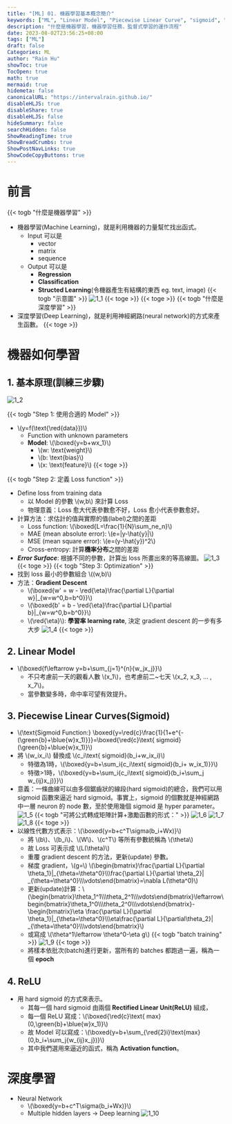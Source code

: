 ```yaml
---
title: "[ML] 01. 機器學習基本概念簡介"
keywords: ["ML", "Linear Model", "Piecewise Linear Curve", "sigmoid", "ReLU", "Batch", "Epoch"]
description: "什麼是機器學習，機器學習任務，監督式學習的運作流程"
date: 2023-08-02T23:56:25+08:00
tags: ["ML"]
draft: false
Categories: ML
author: "Rain Hu"
showToc: true
TocOpen: true
math: true
mermaid: true
hidemeta: false
canonicalURL: "https://intervalrain.github.io/"
disableHLJS: true
disableShare: true
disableHLJS: false
hideSummary: false
searchHidden: false
ShowReadingTime: true
ShowBreadCrumbs: true
ShowPostNavLinks: true
ShowCodeCopyButtons: true
---
```

# 前言
<!-- {{< img "/posts/ML/lhy/1_1.png" 500 >}} -->
<!-- ![1_1](/posts/ML/lhy/1_1.png) -->
{{< togb "什麼是機器學習" >}}
+ 機器學習(Machine Learning)，就是利用機器的力量幫忙找出函式。
    + Input 可以是 
        + vector
        + matrix
        + sequence
    + Output 可以是
        + **Regression**
        + **Classification**
        + **Structed Learning**(令機器產生有結構的東西 eg. text, image)
{{< togb "示意圖" >}}
![1_1](/posts/ML/lhy/1_1.png)
{{< toge >}}
{{< toge >}}
{{< togb "什麼是深度學習" >}}
+ 深度學習(Deep Learning)，就是利用神經網路(neural network)的方式來產生函數。
{{< toge >}}

# 機器如何學習
## 1. 基本原理(訓練三步驟)
![1_2](/posts/ML/lhy/1_2.png)

{{< togb "Step 1: 使用合適的 Model" >}}
+ \\(y=f(\text{\red{data}})\\)
    + Function with unknown parameters
    + **Model**: \\(\boxed{y=b+wx_1}\\)
        + \\(w: \text{weight}\\)
        + \\(b: \text{bias}\\)
        + \\(x: \text{feature}\\)
{{< toge >}}

{{< togb "Step 2: 定義 Loss function" >}}
+ Define loss from training data
    + 以 Model 的參數 \\(w,b\\) 來計算 Loss
    + 物理意義：Loss 愈大代表參數愈不好，Loss 愈小代表參數愈好。
+ 計算方法：求估計的值與實際的值(label)之間的差距
    + Loss function: \\(\boxed{L=\frac{1}{N}\sum_ne_n}\\)
    + MAE (mean absolute error): \\(e=|y-\hat{y}|\\)
    + MSE (mean square error): \\(e=(y-\hat{y})^2\\)
    + Cross-entropy: 計算**機率分布**之間的差距
+ ***Error Surface***: 根據不同的參數，計算出 loss 所畫出來的等高線圖。
    ![1_3](/posts/ML/lhy/1_3.png)
{{< toge >}}
{{< togb "Step 3: Optimization" >}}
+ 找到 loss 最小的參數組合 \\((w,b)\\)
+ 方法：**Gradient Descent**
    + \\(\boxed{w' = w - \red{\eta}\frac{\partial L}{\partial w}|_{w=w^0,b=b^0}}\\)
    + \\(\boxed{b' = b - \red{\eta}\frac{\partial L}{\partial b}|_{w=w^0,b=b^0}}\\)
    + \\(\red{\eta}\\): **學習率 learning rate**, 決定 gradient descent 的一步有多大步
![1_4](/posts/ML/lhy/1_4.png)
{{< toge >}}
## 2. Linear Model
+ \\(\boxed{f\leftarrow y=b+\sum_{j=1}^{n}{w_jx_j}}\\)
    + 不只考慮前一天的觀看人數 \\(x_1\\)，也考慮前二~七天 \\(x_2, x_3, ... , x_7\\)。
    + 當參數變多時，命中率可望有效提升。

## 3. Piecewise Linear Curves(Sigmoid)
+ \\(\text{Sigmoid Function:} \boxed{y=\red{c}\frac{1}{1+e^{-(\green{b}+\blue{w}x_1)}}}=\boxed{\red{c}\text{ sigmoid}(\green{b}+\blue{w}x_1)}\\)
+ 將 \\(w_ix_i\\) 替換成 \\(c_i\text{ sigmoid}(b_i+w_ix_i)\\)
    + 特徵為1時，\\(\boxed{y=b+\sum_i{c_i\text{ sigmoid}(b_i+ w_ix_1)}}\\)
    + 特徵>1時，\\(\boxed{y=b+\sum_i{c_i\text{ sigmoid}(b_i+\sum_j w_{ij}x_j)}}\\)
+ 意義：一條曲線可以由多個鋸齒狀的線段(hard sigmoid)的總合，我們可以用 sigmoid 函數來逼近 hard sigmoid。事實上，sigmoid 的個數就是神經網路中一層 neuron 的 node 數，至於使用幾個 sigmoid 是 hyper parameter。
![1_5](/posts/ML/lhy/1_5.png)
{{< togb "可將公式轉成矩陣計算+激勵函數的形式：" >}}
![1_6](/posts/ML/lhy/1_6.png)
![1_7](/posts/ML/lhy/1_7.png)
![1_8](/posts/ML/lhy/1_8.png)
{{< toge >}}
+ 以線性代數方式表示：\\(\boxed{y=b+c^T\sigma(b_i+Wx)}\\)
    + 將 \\(b\\)、\\(b_i\\)、\\(W\\)、\\(c^T\\) 等所有參數統稱為 \\(\theta\\)
    + 故 Loss 可表示成 \\(L(\theta)\\)
    + 重覆 gradient descent 的方法，更新(update) 參數。
    + 梯度 gradient，\\(g=\\)
    \\(\begin{bmatrix}\frac{\partial L}{\partial \theta_1}|_{\theta=\theta^0}\\\\\frac{\partial L}{\partial \theta_2}| _{\theta=\theta^0}\\\\\vdots\end{bmatrix}=\nabla L(\theta^0)\\)
    + 更新(update)計算：\\(\begin{bmatrix}\theta_1^1\\\\\theta_2^1\\\\\vdots\end{bmatrix}\leftarrow\begin{bmatrix}\theta_1^0\\\\\theta_2^0\\\\\vdots\end{bmatrix}-\begin{bmatrix}\eta \frac{\partial L}{\partial \theta_1}|_{\theta=\theta^0}\\\\\eta\frac{\partial L}{\partial\theta_2}| _{\theta=\theta^0}\\\\\vdots\end{bmatrix}\\)
    + 或寫成 \\(\theta^1\leftarrow \theta^0-\eta g\\)
    {{< togb "batch training" >}}
    ![1_9](/posts/ML/lhy/1_9.png)
    {{< toge >}}
    + 將樣本依批次(batch)進行更新，當所有的 batches 都跑過一遍，稱為一個 **epoch**
    
## 4. ReLU
+ 用 hard sigmoid 的方式來表示。
    + 其每一個 hard sigmoid 由兩個 **Rectified Linear Unit(ReLU)** 組成，
    + 每一個 ReLU 寫成：\\(\boxed{\red{c}\text{ max}(0,\green{b}+\blue{w}x_1)}\\)
    + 故 Model 可以寫成：\\(\boxed{y=b+\sum_{\red{2}i}\text{max}(0,b_i+\sum_j{w_{ij}x_j})}\\)
    + 其中我們選用來逼近的函式，稱為 **Activation function**。
# 深度學習
+ Neural Network
    + \\(\boxed{y=b+c^T\sigma(b_i+Wx)}\\)
    + Multiple hidden layers -> Deep learning
![1_10](/posts/ML/lhy/1_10.png)
